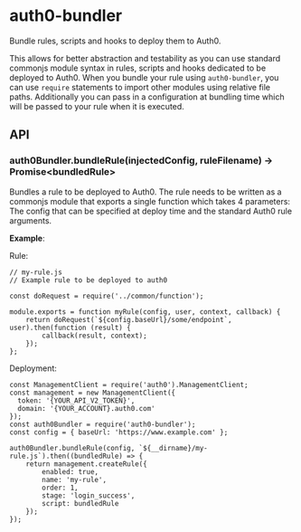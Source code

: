 # auth0-bundler

Bundle rules, scripts and hooks to deploy them to Auth0.

This allows for better abstraction and testability as you can use standard commonjs module
syntax in rules, scripts and hooks dedicated to be deployed to Auth0. When you bundle your
rule using `auth0-bundler`, you can use `require` statements to import other modules using
relative file paths. Additionally you can pass in a configuration at bundling time which
will be passed to your rule when it is executed.

## API

### auth0Bundler.bundleRule(injectedConfig, ruleFilename) -> Promise\<bundledRule\>

Bundles a rule to be deployed to Auth0. The rule needs to be written as a commonjs module that
exports a single function which takes 4 parameters: The config that can be specified at deploy
time and the standard Auth0 rule arguments.

__Example__:

Rule:

```ecmascript 6
// my-rule.js
// Example rule to be deployed to auth0

const doRequest = require('../common/function');

module.exports = function myRule(config, user, context, callback) {
    return doRequest(`${config.baseUrl}/some/endpoint`, user).then(function (result) {
        callback(result, context);
    });
};
```

Deployment:

```ecmascript 6
const ManagementClient = require('auth0').ManagementClient;
const management = new ManagementClient({
  token: '{YOUR_API_V2_TOKEN}',
  domain: '{YOUR_ACCOUNT}.auth0.com'
});
const auth0Bundler = require('auth0-bundler');
const config = { baseUrl: 'https://www.example.com' };

auth0Bundler.bundleRule(config, `${__dirname}/my-rule.js`).then((bundledRule) => {
    return management.createRule({
        enabled: true,
        name: 'my-rule',
        order: 1,
        stage: 'login_success',
        script: bundledRule
    });
});
```
